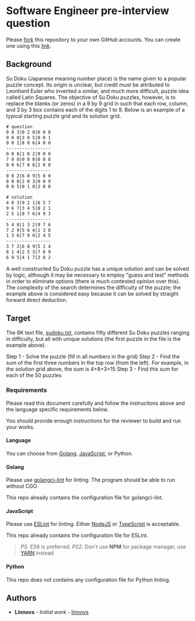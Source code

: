 # Software Engineer pre-interview question

Please [fork][forkFromGithub] this repository to your own GitHub accounts. You can create one using this [link][createAccount].

## Background

Su Doku (Japanese meaning number place) is the name given to a popular puzzle concept. Its origin is unclear, but credit must be attributed to Leonhard Euler who invented a similar, and much more difficult, puzzle idea called Latin Squares. The objective of Su Doku puzzles, however, is to replace the blanks (or zeros) in a 9 by 9 grid in such that each row, column, and 3 by 3 box contains each of the digits 1 to 9. Below is an example of a typical starting puzzle grid and its solution grid.

```txt
# question
0 0 3|0 2 0|6 0 0
9 0 0|3 0 5|0 0 1
0 0 1|8 0 6|4 0 0
-----------------
0 0 8|1 0 2|9 0 0
7 0 0|0 0 0|0 0 8
0 0 6|7 0 8|2 0 0
-----------------
0 0 2|6 0 9|5 0 0
8 0 0|2 0 3|0 0 9
0 0 5|0 1 0|3 0 0

# solution
4 8 3|9 2 1|6 5 7
9 6 7|3 4 5|8 2 1
2 5 1|8 7 6|4 9 3
-----------------
5 4 8|1 3 2|9 7 6
7 2 9|5 6 4|1 3 8
1 3 6|7 9 8|2 4 5
-----------------
3 7 2|6 8 9|5 1 4
8 1 4|2 5 3|7 6 9
6 9 5|4 1 7|3 8 2
```

A well constructed Su Doku puzzle has a unique solution and can be solved by logic, although it may be necessary to employ "guess and test" methods in order to eliminate options (there is much contested opinion over this). The complexity of the search determines the difficulty of the puzzle; the example above is considered easy because it can be solved by straight forward direct deduction.

## Target

The 6K text file, [sudoku.txt][sudokuFile], contains fifty different Su Doku puzzles ranging in difficulty, but all with unique solutions (the first puzzle in the file is the example above).

Step 1 - Solve the puzzle (fill in all numbers in the grid)
Step 2 - Find the sum of the first three numbers in the top row (from the left). For example, in the solution grid above, the sum is 4+8+3=15
Step 3 - Find this sum for each of the 50 puzzles

### Requirements

Please read this document carefully and follow the instrucitons above and the language specific requirements below.

You should provide enough instructions for the reviewer to build and run your works.

#### Language

You can choose from [Golang][golangSite], [JavaScript][jsSite], or Python.

#### Golang

Please use [golangci-lint][golangciLint] for linting. The program should be able to run without CGO.

This repo already contains the configuration file for golangci-lint.

#### JavaScript

Please use [ESLint][eslintSite] for linting. Either [NodeJS][jsSite] or [TypeScript][tsSite] is acceptable.

This repo already contains the configuration file for ESLint.

> *PS.* ES6 is preferred.
> *PS2.* Don't use **NPM** for package manager, use [YARN][yarnSite] instead

#### Python

This repo does not contains any configuration file for Python linting.

## Authors

* **Linnovs** - *Initial work* - [linnovs](https://github.com/linnovs)

[forkFromGithub]:https://github.com/en-trak/backend-pre-interview/fork
[createAccount]:https://github.com/join
[golangSite]:https://golang.org
[golangciLint]:https://github.com/golangci/golangci-lint
[eslintSite]:https://eslint.org
[yarnSite]:https://classic.yarnpkg.com/lang/en/
[jsSite]:https://nodejs.org
[tsSite]:https://typescriptlang.org
[coffeeSite]:https://coffeescript.org
[sudokuFile]:sudoku.txt
